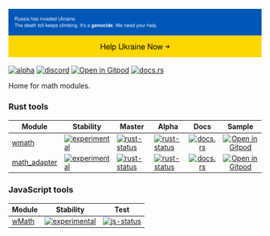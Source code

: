 [![Stand With Ukraine](https://raw.githubusercontent.com/vshymanskyy/StandWithUkraine/main/banner2-direct.svg)](https://stand-with-ukraine.pp.ua)
<!-- # Repository :: wMath -->

<!-- {{# generate.main_header{} #}} -->

[![alpha](https://img.shields.io/github/actions/workflow/status/Wandalen/wMath/AutoMergeToBeta.yml?label=alpha&logo=github&branch=alpha)](https://github.com/Wandalen/wMath/actions/workflows/AutoMergeToBeta.yml)
[![discord](https://img.shields.io/discord/872391416519737405?color=eee&logo=discord&logoColor=eee&label=ask)](https://discord.gg/m3YfbXpUUY)
[![Open in Gitpod](https://raster.shields.io/static/v1?label=try&message=online&color=eee&logo=gitpod&logoColor=eee)](https://gitpod.io/#RUN_PATH=.,SAMPLE_FILE=sample%2Frust%2Fwmath_trivial_sample%2Fsrc%2Fmain.rs,RUN_POSTFIX=--example%20wmath_trivial_sample/https://github.com/Wandalen/wMath)
[![docs.rs](https://raster.shields.io/static/v1?label=docs&message=online&color=eee&logo=docsdotrs&logoColor=eee)](https://docs.rs/wmath)

Home for math modules.

<!-- {{# generate.modules_index{} #}} -->

### Rust tools

| Module | Stability | Master | Alpha | Docs | Sample |
|--------|-----------|--------|-------|:----:|:------:|
| [wmath](./module/rust/wmath) | [![experimental](https://raster.shields.io/static/v1?label=&message=experimental&color=orange)](https://github.com/emersion/stability-badges#experimental) | [![rust-status](https://img.shields.io/github/actions/workflow/status/Wandalen/wMath/ModulewMathPush.yml?label=&branch=master)](https://github.com/Wandalen/wMath/actions/workflows/ModulewMathPush.yml) | [![rust-status](https://img.shields.io/github/actions/workflow/status/Wandalen/wMath/ModulewMathPush.yml?label=&branch=alpha)](https://github.com/Wandalen/wMath/actions/workflows/ModulewMathPush.yml) | [![docs.rs](https://raster.shields.io/static/v1?label=&message=docs&color=eee)](https://docs.rs/wmath) | [![Open in Gitpod](https://raster.shields.io/static/v1?label=&message=try&color=eee)](https://gitpod.io/#RUN_PATH=.,SAMPLE_FILE=sample%2Frust%2Fwmath_trivial_sample%2Fsrc%2Fmain.rs,RUN_POSTFIX=--example%20wmath_trivial_sample/https://github.com/Wandalen/wMath) |
| [math_adapter](./module/rust/math_adapter) | [![experimental](https://raster.shields.io/static/v1?label=&message=experimental&color=orange)](https://github.com/emersion/stability-badges#experimental) | [![rust-status](https://img.shields.io/github/actions/workflow/status/Wandalen/wMath/ModuleMathAdapterPush.yml?label=&branch=master)](https://github.com/Wandalen/wMath/actions/workflows/ModuleMathAdapterPush.yml) | [![rust-status](https://img.shields.io/github/actions/workflow/status/Wandalen/wMath/ModuleMathAdapterPush.yml?label=&branch=alpha)](https://github.com/Wandalen/wMath/actions/workflows/ModuleMathAdapterPush.yml) | [![docs.rs](https://raster.shields.io/static/v1?label=&message=docs&color=eee)](https://docs.rs/math_adapter) | [![Open in Gitpod](https://raster.shields.io/static/v1?label=&message=try&color=eee)](https://gitpod.io/#RUN_PATH=.,SAMPLE_FILE=sample%2Frust%2Fmath_adapter_trivial_sample%2Fsrc%2Fmain.rs,RUN_POSTFIX=--example%20math_adapter_trivial_sample/https://github.com/Wandalen/wMath) |

<!-- {{# generate.js_modules_index{} #}} -->

### JavaScript tools

| Module | Stability | Test |
|--------|-----------|------|
| [wMath](./module/js/wMath) | [![experimental](https://raster.shields.io/static/v1?label=&message=experimental&color=orange)](https://github.com/emersion/stability-badges#experimental) | [![js-status](https://img.shields.io/github/actions/workflow/status/Wandalen/wMath/StandardJsPublish.yml?label=)](https://github.com/Wandalen/wMath/actions/workflows/StandardJsPublish.yml) |

